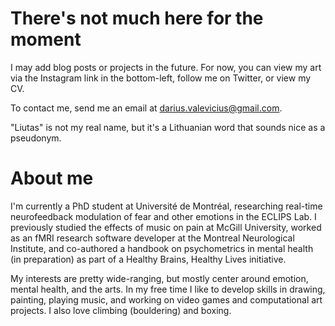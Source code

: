 # There's not much here for the moment

I may add blog posts or projects in the future. For now, you can view my art via the Instagram link in the bottom-left, follow me on Twitter, or view my CV.

To contact me, send me an email at [darius.valevicius@gmail.com](darius.valevicius@gmail.com).

"Liutas" is not my real name, but it's a Lithuanian word that sounds nice as a pseudonym.

# About me

I'm currently a PhD student at Université de Montréal, researching real-time neurofeedback modulation of fear and other emotions in the ECLIPS Lab. I previously studied the effects of music on pain at McGill University, worked as an fMRI research software developer at the Montreal Neurological Institute, and co-authored a handbook on psychometrics in mental health (in preparation) as part of a Healthy Brains, Healthy Lives initiative.

My interests are pretty wide-ranging, but mostly center around emotion, mental health, and the arts. In my free time I like to develop skills in drawing, painting, playing music, and working on video games and computational art projects. I also love climbing (bouldering) and boxing.